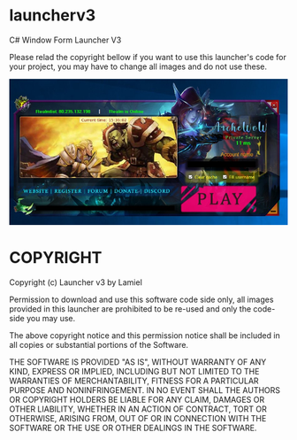 # launcherv3
C# Window Form Launcher V3

Please relad the copyright bellow if you want to use this launcher's code for your project, you may have to change all images and do not use these.

![Launcher Screenshot](launcher_screenshot.jpg)

# COPYRIGHT

Copyright (c) Launcher v3 by Lamiel

Permission to download and use this software code side only, all images provided in this launcher are prohibited to be re-used and only the code-side you may use.

The above copyright notice and this permission notice shall be included in all copies or substantial portions of the Software.

THE SOFTWARE IS PROVIDED "AS IS", WITHOUT WARRANTY OF ANY KIND, EXPRESS OR IMPLIED, INCLUDING BUT NOT LIMITED TO THE WARRANTIES OF MERCHANTABILITY, 
FITNESS FOR A PARTICULAR PURPOSE AND NONINFRINGEMENT. IN NO EVENT SHALL THE AUTHORS OR COPYRIGHT HOLDERS BE LIABLE FOR ANY CLAIM, 
DAMAGES OR OTHER LIABILITY, WHETHER IN AN ACTION OF CONTRACT, TORT OR OTHERWISE, ARISING FROM, 
OUT OF OR IN CONNECTION WITH THE SOFTWARE OR THE USE OR OTHER DEALINGS IN THE SOFTWARE.